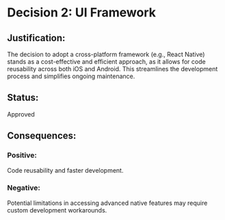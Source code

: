 # Decision 2: UI Framework
## Justification:
The decision to adopt a cross-platform framework (e.g., React Native) stands as a cost-effective and efficient approach, as it allows for code reusability across both iOS and Android. This streamlines the development process and simplifies ongoing maintenance.
## Status:
Approved
## Consequences:
### Positive:
Code reusability and faster development.
### Negative:
Potential limitations in accessing advanced native features may require custom development workarounds.
